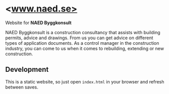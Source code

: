 # <www.naed.se>

Website for **NAED Byggkonsult**

NAED Byggkonsult is a construction consultancy that assists with building permits, advice and drawings. From us you can get advice on different types of application documents. As a control manager in the construction industry, you can come to us when it comes to rebuilding, extending or new construction.

## Development

This is a static website, so just open `index.html` in your browser and refresh between saves.
